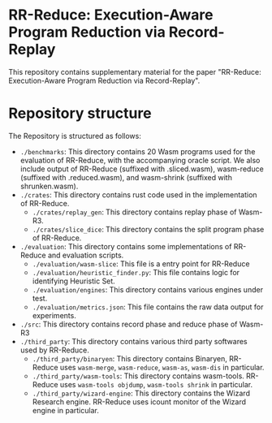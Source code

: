 # RR-Reduce: Execution-Aware Program Reduction via Record-Replay

This repository contains supplementary material for the paper "RR-Reduce: Execution-Aware Program Reduction via Record-Replay".

# Repository structure

The Repository is structured as follows:

- `./benchmarks`: This directory contains 20 Wasm programs used for the evaluation of RR-Reduce, with the accompanying oracle script. We also include output of RR-Reduce (suffixed with .sliced.wasm), wasm-reduce (suffixed with .reduced.wasm), and wasm-shrink (suffixed with shrunken.wasm).
- `./crates`: This directory contains rust code used in the implementation of RR-Reduce.
  - `./crates/replay_gen`: This directory contains replay phase of Wasm-R3.
  - `./crates/slice_dice`: This directory contains the split program phase of RR-Reduce.
- `./evaluation`: This directory contains some implementations of RR-Reduce and evaluation scripts.
  - `./evaluation/wasm-slice`: This file is a entry point for RR-Reduce
  - `./evaluation/heuristic_finder.py`: This file contains logic for identifying Heuristic Set.
  - `./evaluation/engines`: This directory contains various engines under test.
  - `./evaluation/metrics.json`: This file contains the raw data output for experiments.
- `./src`: This directory contains record phase and reduce phase of Wasm-R3
- `./third_party`: This directory contains various third party softwares used by RR-Reduce.
  - `./third_party/binaryen`: This directory contains Binaryen, RR-Reduce uses `wasm-merge`, `wasm-reduce`, `wasm-as`, `wasm-dis` in particular.
  - `./third_party/wasm-tools`: This directory contains wasm-tools. RR-Reduce uses `wasm-tools objdump`, `wasm-tools shrink` in particular.
  - `./third_party/wizard-engine`: This directory contains the Wizard Research engine. RR-Reduce uses icount monitor of the Wizard engine in particular.
